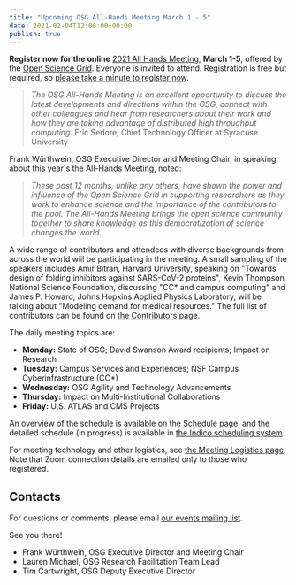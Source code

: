 ```yaml
---
title: "Upcoming OSG All-Hands Meeting March 1 - 5" 
date: 2021-02-04T12:00:00+00:00
publish: true
--- 
```

**Register now for the online** <a href="https://indico.fnal.gov/event/47040/registrations/2899/" target="_blank">2021 All Hands Meeting</a>, **March 1-5**, offered by the <a href="https://openscience.org/" target="_blank">Open Science Grid</a>. Everyone is invited to attend. Registration is free but required, so
[please take a minute to register now](https://indico.fnal.gov/event/47040/registrations/2899/).

> *The OSG All-Hands Meeting is an excellent opportunity to discuss the latest developments and directions within the OSG, connect with other colleagues and       hear from researchers about their work and how they are taking advantage of distributed high throughput computing.* 
  Eric Sedore, Chief Technology Officer at Syracuse University

  Frank Würthwein, OSG Executive Director and Meeting Chair, in speaking about this year's the All-Hands Meeting, noted: 

> *These past 12 months, unlike any others, have shown the power and influence of the Open Science Grid in supporting researchers as they work to enhance           science and the importance of the contributors to the pool. The All-Hands Meeting brings the open science community together to share knowledge as this           democratization of science changes the world.* 

A wide range of contributors and attendees with diverse backgrounds from across the world wiil be participating in the meeting. A small sampling of the speakers includes Amir Bitran, Harvard University, speaking on "Towards design of folding inhibitors against SARS-CoV-2 proteins", Kevin Thompson, National Science Foundation, discussing "CC* and campus computing" and James P. Howard, Johns Hopkins Applied Physics Laboratory, will be talking about "Modeling demand for medical resources." The full list of contributors can be found on [the Contributors page](https://indico.fnal.gov/event/47040/contributions/).

The daily meeting topics are:

* **Monday:** State of OSG; David Swanson Award recipients; Impact on Research
* **Tuesday:** Campus Services and Experiences; NSF Campus Cyberinfrastructure (CC*)
* **Wednesday:** OSG Agility and Technology Advancements
* **Thursday:** Impact on Multi-Institutional Collaborations
* **Friday:** U.S. ATLAS and CMS Projects

An overview of the schedule is available on [the Schedule page](schedule.md),
and the detailed schedule (in progress) is available in
[the Indico scheduling system](https://indico.fnal.gov/event/47040/timetable/).

For meeting technology and other logistics, see
[the Meeting Logistics page](technology.md).
Note that Zoom connection details are emailed only to those who registered.


## Contacts

For questions or comments, please email
[our events mailing list](mailto:events@opensciencegrid.org).

See you there!

* Frank Würthwein, OSG Executive Director and Meeting Chair
* Lauren Michael, OSG Research Facilitation Team Lead
* Tim Cartwright, OSG Deputy Executive Director



